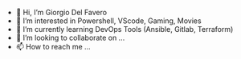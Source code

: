- 👋 Hi, I’m Giorgio Del Favero
- 👀 I’m interested in Powershell, VScode, Gaming, Movies
- 🌱 I’m currently learning DevOps Tools (Ansible, Gitlab, Terraform)
- 💞️ I’m looking to collaborate on ...
- 📫 How to reach me ...

<!---
gdelfavero/gdelfavero is a ✨ special ✨ repository because its `README.md` (this file) appears on your GitHub profile.
You can click the Preview link to take a look at your changes.
--->
